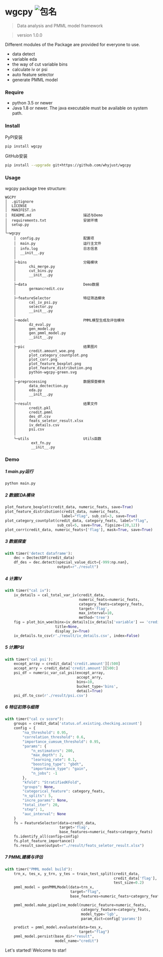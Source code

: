 # wgcpy ![包名](https://raw.githubusercontent.com/whyjust/wgcpy/5698282f1959d02eb1ea5165c05cc910bc61f369/wgcpy/pic/python-wgcpy-green.svg)
> Data analysis and PMML model framework

> version 1.0.0

Different modules of the Package are provided for everyone to use.
- data detect 
- variable eda
- the way of cut variable bins
- calculate iv or psi
- auto feature selector
- generate PMML model

### Require
- python 3.5 or newer
- Java 1.8 or newer. The java executable must be available on system path.

### Install
PyPI安装
```bash
pip install wgcpy
``` 
GitHub安装
```bash
pip install --upgrade git+https://github.com/whyjust/wgcpy
```

### Usage
wgcpy package tree structure:
```text
WGCPY
│  .gitignore
│  LICENSE
│  MANIFEST.in
│  README.md						描述与Demo
│  requirements.txt					安装环境
│  setup.py						
│
└─wgcpy
    │  config.py					配置项
    │  main.py						运行主文件
    │  info.log						日志信息
    │  __init__.py
    │
    ├─bins							分箱模块
    │      chi_merge.py
    │      cut_bins.py
    │      __init__.py
    │
    ├─data							Demo数据
    │      germancredit.csv
    │
    ├─featureSelector				特征筛选模块
    │      cal_iv_psi.py
    │      selector.py
    │      __init__.py
    │
    ├─model							PMML模型生成及评估模块
    │      dz_eval.py
    │      gen_model.py
    │      gen_pmml_model.py
    │      __init__.py
    │
    ├─pic							结果图片
    │      credit.amount_woe.png
    │      plot_category_countplot.png
    │      plot_corr.png
    │      plot_feature_boxplot.png
    │      plot_feature_distribution.png
    │      python-wgcpy-green.svg
    │
    ├─preprocessing					数据探查模块
    │      data_dectection.py
    │      eda.py
    │      __init__.py
    │
    ├─result						结果文件
    │      credit.pkl
    │      credit.pmml
    │      des_df.csv
    │      feats_seletor_result.xlsx
    │      iv_details.csv
    │      psi.csv
    │
    └─utils							Utils函数
            ext_fn.py
            __init__.py
```
### Demo
##### 1 main.py运行
```bash
python main.py
```
##### 2 数据EDA模块
```python
plot_feature_boxplot(credit_data, numeric_feats, save=True)
plot_feature_distribution(credit_data, numeric_feats,
                          label="flag", sub_col=3, save=True)
plot_category_countplot(credit_data, category_feats, label="flag",
                        sub_col=5, save=True, figsize=(20,12))
plot_corr(credit_data, numeric_feats+['flag'], mask=True, save=True)
```

##### 3 数据探查
```python
with timer('detect dataframe'):
    dec = DectectDF(credit_data)
    df_des = dec.detect(special_value_dict={-999:np.nan},
                        output=r"./result")
```
##### 4 计算IV
```python
with timer("cal iv"):
    iv_details = cal_total_var_iv(credit_data,
                                  numeric_feats=numeric_feats,
                                  category_feats=category_feats,
                                  target='flag',
                                  max_interval=10,
                                  method='tree')
    fig = plot_bin_woe(binx=iv_details[iv_details['variable'] == 'credit.amount'],
                       title=None,
                       display_iv=True)
    iv_details.to_csv(r'./result/iv_details.csv', index=False)
```
##### 5 计算PSI
```python
with timer('cal psi'):
    except_array = credit_data['credit.amount'][:500]
    accept_arry = credit_data['credit.amount'][500:]
    psi_df = numeric_var_cal_psi(except_array,
                                 accept_arry,
                                 bins=10,
                                 bucket_type='bins',
                                 detail=True)
    psi_df.to_csv(r'./result/psi.csv')
```
##### 6 特征初筛与细筛
```python
with timer("cal cv score"):
    groups = credit_data['status.of.existing.checking.account']
    config = {
        "na_threshold": 0.95,
        "correlation_threshold": 0.6,
        "importance_cumsum_threshold": 0.95,
        "params": {
            "n_estimators": 200,
            "max_depth": 2,
            "learning_rate": 0.1,
            "boosting_type": "gbdt",
            "importance_type": "gain",
            "n_jobs": -1
        },
        "kfold": "StratifiedKFold",
        "groups": None,
        "categorical_feature": category_feats,
        "n_splits": 5,
        "incre_params": None,
        "total_iter": 20,
        "step": 1,
        "auc_interval": None
    }
    fs = FeatureSelector(data=credit_data,
                         target='flag',
                         base_features=numeric_feats+category_feats)
    fs.identify_all(config=config)
    fs.plot_feature_importance()
    fs.result_save(output=r"./result/feats_seletor_result.xlsx")
```
##### 7 PMML建模与评估
```python
with timer("PMML model build"):
    trn_x, tes_x, y_trn, y_tes = train_test_split(credit_data,
                                                  credit_data['flag'],
                                                  test_size=0.2)
    pmml_model = genPMMLModel(data=trn_x,
                              target="flag",
                              base_features=numeric_feats+category_feats)

    pmml_model.make_pipeline_model(numeric_feature=numeric_feats,
                                   category_feature=category_feats,
                                   model_type='lgb',
                                   param_dict=config['params'])

    predict = pmml_model.evaluate(data=tes_x,
                                  target="flag")
    pmml_model.persist(base_dir="result",
                       model_name="credit")
```

Let's started! Welcome to star!

